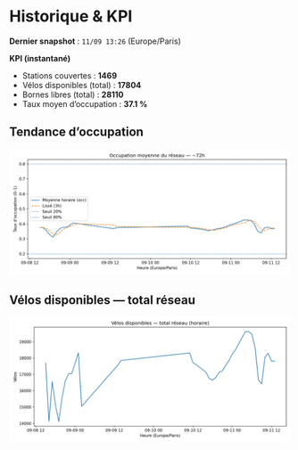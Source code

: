 # Historique & KPI

**Dernier snapshot** : `11/09 13:26` (Europe/Paris)

**KPI (instantané)**

- Stations couvertes : **1469**
- Vélos disponibles (total) : **17804**
- Bornes libres (total) : **28110**
- Taux moyen d’occupation : **37.1 %**

## Tendance d’occupation

![Mean occupancy](assets/figs/occupancy_last72h.png)

## Vélos disponibles — total réseau

![Bikes total](assets/figs/bikes_total_last72h.png)
